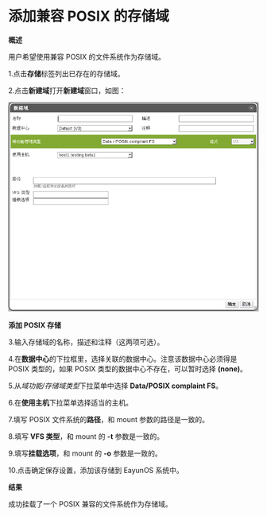 # 添加兼容 POSIX 的存储域

**概述**

用户希望使用兼容 POSIX 的文件系统作为存储域。

1.点击**存储**标签列出已存在的存储域。

2.点击**新建域**打开**新建域**窗口，如图：

![添加 POSIX 存储](../images/storage-add-posix.png)

**添加 POSIX 存储**

3.输入存储域的名称，描述和注释（这两项可选）。

4.在**数据中心**的下拉框里，选择关联的数据中心。注意该数据中心必须得是 POSIX
类型的，如果 POSIX 类型的数据中心不存在，可以暂时选择 **(none)**。

5.从*域功能/存储域类型*下拉菜单中选择 **Data/POSIX complaint FS**。

6.在**使用主机**下拉菜单选择适当的主机。

7.填写 POSIX 文件系统的**路径**，和 mount 参数的路径是一致的。

8.填写 **VFS 类型**，和 mount 的 **-t** 参数是一致的。

9.填写**挂载选项**，和 mount 的 **-o** 参数是一致的。

10.点击确定保存设置，添加该存储到 EayunOS 系统中。

**结果**

成功挂载了一个 POSIX 兼容的文件系统作为存储域。

